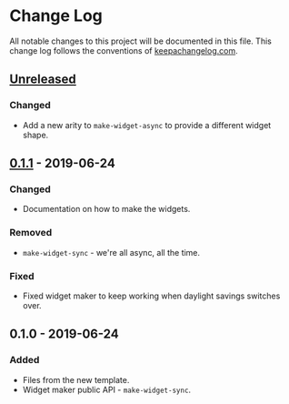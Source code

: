 # Change Log
All notable changes to this project will be documented in this file. This change log follows the conventions of [keepachangelog.com](http://keepachangelog.com/).

## [Unreleased]
### Changed
- Add a new arity to `make-widget-async` to provide a different widget shape.

## [0.1.1] - 2019-06-24
### Changed
- Documentation on how to make the widgets.

### Removed
- `make-widget-sync` - we're all async, all the time.

### Fixed
- Fixed widget maker to keep working when daylight savings switches over.

## 0.1.0 - 2019-06-24
### Added
- Files from the new template.
- Widget maker public API - `make-widget-sync`.

[Unreleased]: https://github.com/your-name/hit-a-hobbit/compare/0.1.1...HEAD
[0.1.1]: https://github.com/your-name/hit-a-hobbit/compare/0.1.0...0.1.1
